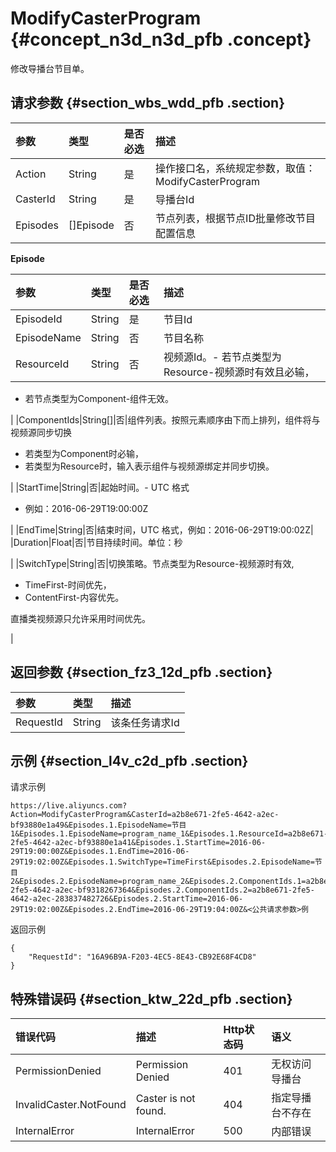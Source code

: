 # ModifyCasterProgram {#concept_n3d_n3d_pfb .concept}

修改导播台节目单。

## 请求参数 {#section_wbs_wdd_pfb .section}

|参数|类型|是否必选|描述|
|:-|:-|:---|:-|
|Action|String|是|操作接口名，系统规定参数，取值：ModifyCasterProgram|
|CasterId|String|是|导播台Id|
|Episodes|\[\]Episode|否|节点列表，根据节点ID批量修改节目配置信息|

**Episode**

|参数|类型|是否必选|描述|
|:-|:-|:---|:-|
|EpisodeId|String|是|节目Id|
|EpisodeName|String|否|节目名称|
|ResourceId|String|否|视频源Id。-   若节点类型为Resource-视频源时有效且必输，
-   若节点类型为Component-组件无效。

|
|ComponentIds|String\[\]|否|组件列表。按照元素顺序由下而上排列，组件将与视频源同步切换

-   若类型为Component时必输，
-   若类型为Resource时，输入表示组件与视频源绑定并同步切换。

|
|StartTime|String|否|起始时间。-   UTC 格式
-   例如：2016-06-29T19:00:00Z

|
|EndTime|String|否|结束时间，UTC 格式，例如：2016-06-29T19:00:02Z|
|Duration|Float|否|节目持续时间。单位：秒

|
|SwitchType|String|否|切换策略。节点类型为Resource-视频源时有效,

 -   TimeFirst-时间优先，
-   ContentFirst-内容优先。

直播类视频源只允许采用时间优先。

|

## 返回参数 {#section_fz3_12d_pfb .section}

|参数|类型|描述|
|:-|:-|:-|
|RequestId|String|该条任务请求Id|

## 示例 {#section_l4v_c2d_pfb .section}

请求示例

```
https://live.aliyuncs.com?Action=ModifyCasterProgram&CasterId=a2b8e671-2fe5-4642-a2ec-bf93880e1a49&Episodes.1.EpisodeName=节目1&Episodes.1.EpisodeName=program_name_1&Episodes.1.ResourceId=a2b8e671-2fe5-4642-a2ec-bf93880e1a41&Episodes.1.StartTime=2016-06-29T19:00:00Z&Episodes.1.EndTime=2016-06-29T19:02:00Z&Episodes.1.SwitchType=TimeFirst&Episodes.2.EpisodeName=节目2&Episodes.2.EpisodeName=program_name_2&Episodes.2.ComponentIds.1=a2b8e671-2fe5-4642-a2ec-bf9318267364&Episodes.2.ComponentIds.2=a2b8e671-2fe5-4642-a2ec-283837482726&Episodes.2.StartTime=2016-06-29T19:02:00Z&Episodes.2.EndTime=2016-06-29T19:04:00Z&<公共请求参数>例
```

返回示例

```
{
    "RequestId": "16A96B9A-F203-4EC5-8E43-CB92E68F4CD8"
}
```

## 特殊错误码 {#section_ktw_22d_pfb .section}

|错误代码|描述|Http状态码|语义|
|:---|:-|:------|:-|
|PermissionDenied|Permission Denied|401|无权访问导播台|
|InvalidCaster.NotFound|Caster is not found.|404|指定导播台不存在|
|InternalError|InternalError|500|内部错误|

